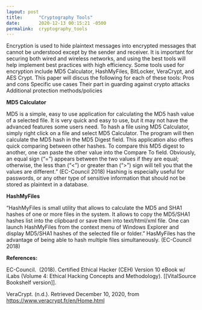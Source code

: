 ```yaml
---
layout: post
title:      "Cryptography Tools"
date:       2020-12-13 00:15:21 -0500
permalink:  cryptography_tools
---
```



Encryption is used to hide plaintext messages into encrypted messages that cannot be understood except by the sender and receiver. It is important for securing both wired and wireless networks, and using the best tools will help implement best practices with high efficiency. Some tools used for encryption include MD5 Calculator, HashMyFiles, BitLocker, VeraCrypt, and AES Crypt. This paper will discus the following for each of these tools:
Pros and cons
Specific use cases
Their part in guarding against crypto attacks
Additional protection methods/policies

**MD5 Calculator**

MD5 is a simple, easy to use application for calculating the MD5 hash value of a selected file. It is very quick and easy to use, but it may not have the advanced features some users need. To hash a file using MD5 Calculator, simply right click on a file and select MD5 Calculator. The program will then calculate the MD5 hash in the MD5 Digest field. This application also offers quick comparing between other hashes. To compare this MD5 digest to another, one can paste the other value into the Compare To field. Obviously, an equal sign (“=”) appears between the two values if they are equal; otherwise, the less than (“<”) or greater than (“>”) sign will tell you that the values are different.” (EC-Council 2018)
	Hashing is especially useful for passwords, or any other type of sensitive information that should not be stored as plaintext in a database.
	
**HashMyFiles**

“HashMyFiles is small utility that allows to calculate the MD5 and SHA1 hashes of one or more files in the system. It allows to copy the MD5/SHA1 hashes list into the clipboard or save them into text/html/xml file. One can launch HashMyFiles from the context menu of Windows Explorer and display MD5/SHA1 hashes of the selected file or folder.” HasMyFiles has the advantage of being able to hash multiple files simultaneously. (EC-Council 2018)




**References:**



EC-Council.  (2018). Certified Ethical Hacker (CEH) Version 10 eBook w/ iLabs (Volume 4: Ethical Hacking Concepts and Methodology). [[VitalSource Bookshelf version]].


VeraCrypt. (n.d.). Retrieved December 10, 2020, from https://www.veracrypt.fr/en/Home.html




